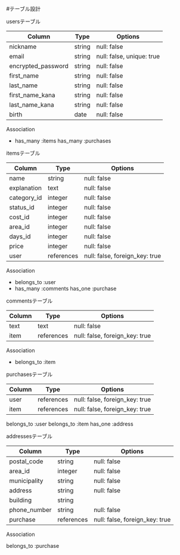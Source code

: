 #テーブル設計

  usersテーブル

| Column             | Type    | Options                   |    
| ---------------    | ------  | ------------------------- | 
| nickname           | string  | null: false               |
| email              | string  | null: false, unique: true |
| encrypted_password | string  | null: false               |
| first_name         | string  | null: false               |
| last_name          | string  | null: false               |
| first_name_kana    | string  | null: false               |
| last_name_kana     | string  | null: false               |
| birth              | date    | null: false               | 

   Association

- has_many :items
  has_many :purchases


itemsテーブル

| Column      | Type       | Options                        |    
| ---------   | ------     | -----------------------------  |
| name        | string     | null: false                    |
| explanation | text       | null: false                    |
| category_id | integer    | null: false                    |
| status_id   | integer    | null: false                    |
| cost_id     | integer    | null: false                    |
| area_id     | integer    | null: false                    |
| days_id     | integer    | null: false                    |
| price       | integer    | null: false                    |
| user        | references | null: false, foreign_key: true |


   Association

- belongs_to  :user
- has_many    :comments
  has_one     :purchase
  

commentsテーブル

| Column     | Type        | Options                        |    
| ---------  | ----------  | -----------------------------  |
| text       | text        | null: false                    |
| item       | references  | null: false, foreign_key: true |


   Association
   
- belongs_to :item


purchasesテーブル

| Column          | Type        | Options                        |    
| --------------  | ----------  | -----------------------------  |
| user            | references  | null: false, foreign_key: true |
| item            | references  | null: false, foreign_key: true |


  belongs_to   :user 
  belongs_to   :item
  has_one      :address

addressesテーブル

| Column          | Type        | Options                        |    
| --------------  | ----------  | -----------------------------  |
| postal_code     | string      | null: false                    |
| area_id         | integer     | null: false                    |
| municipality    | string      | null: false                    | 
| address         | string      | null: false                    | 
| building        | string      |                                |
| phone_number    | string      | null: false                    | 
| purchase        | references  | null: false, foreign_key: true |

   Association
   
   belongs_to :purchase 


